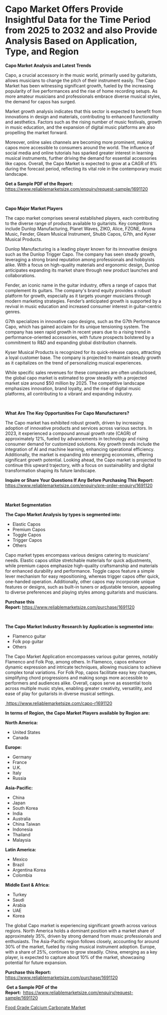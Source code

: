 <p><h1>Capo Market Offers Provide Insightful Data for the Time Period from 2025 to 2032 and also Provide Analysis Based on Application, Type, and Region</h1></p><p><strong>Capo Market Analysis and Latest Trends</strong></p>
<p><p>Capo, a crucial accessory in the music world, primarily used by guitarists, allows musicians to change the pitch of their instrument easily. The Capo Market has been witnessing significant growth, fueled by the increasing popularity of live performances and the rise of home recording setups. As more amateur musicians and professionals embrace diverse musical styles, the demand for capos has surged.</p><p>Market growth analysis indicates that this sector is expected to benefit from innovations in design and materials, contributing to enhanced functionality and aesthetics. Factors such as the rising number of music festivals, growth in music education, and the expansion of digital music platforms are also propelling the market forward. </p><p>Moreover, online sales channels are becoming more prominent, making capos more accessible to consumers around the world. The influence of social media and online tutorials has sparked greater interest in learning musical instruments, further driving the demand for essential accessories like capos. Overall, the Capo Market is expected to grow at a CAGR of 8% during the forecast period, reflecting its vital role in the contemporary music landscape.</p></p>
<p><strong>Get a Sample PDF of the Report:&nbsp;</strong> <a href="https://www.reliablemarketsize.com/enquiry/request-sample/1691120?utm_campaign=3217&utm_medium=2&utm_source=Github&utm_content=ia&utm_term=26032025&utm_id=capo">https://www.reliablemarketsize.com/enquiry/request-sample/1691120</a></p>
<p>&nbsp;</p>
<p><strong>Capo Major Market Players</strong></p>
<p><p>The capo market comprises several established players, each contributing to the diverse range of products available to guitarists. Key competitors include Dunlop Manufacturing, Planet Waves, ZIKO, Alice, FZONE, Aroma Music, Fender, Gleam Musical Instrument, Shubb Capos, G7th, and Kyser Musical Products.</p><p>Dunlop Manufacturing is a leading player known for its innovative designs such as the Dunlop Trigger Capo. The company has seen steady growth, leveraging a strong brand reputation among professionals and hobbyists alike. With a focus on high-quality materials and ergonomic design, Dunlop anticipates expanding its market share through new product launches and collaborations.</p><p>Fender, an iconic name in the guitar industry, offers a range of capos that complement its guitars. The company's brand equity provides a robust platform for growth, especially as it targets younger musicians through modern marketing strategies. Fender’s anticipated growth is supported by a revival in music education and increased consumer interest in guitar-centric genres.</p><p>G7th specializes in innovative capo designs, such as the G7th Performance Capo, which has gained acclaim for its unique tensioning system. The company has seen rapid growth in recent years due to a rising trend in performance-oriented accessories, with future prospects bolstered by a commitment to R&D and expanding global distribution channels.</p><p>Kyser Musical Products is recognized for its quick-release capos, attracting a loyal customer base. The company is projected to maintain steady growth as it capitalizes on the trend of personalizing musical experiences.</p><p>While specific sales revenues for these companies are often undisclosed, the global capo market is estimated to grow steadily with a projected market size around $50 million by 2025. The competitive landscape emphasizes innovation, brand loyalty, and the rise of digital music platforms, all contributing to a vibrant and expanding industry.</p></p>
<p>&nbsp;</p>
<p><strong>What Are The Key Opportunities For Capo Manufacturers?</strong></p>
<p><p>The Capo market has exhibited robust growth, driven by increasing adoption of innovative products and services across various sectors. In 2023, it experienced a compound annual growth rate (CAGR) of approximately 12%, fueled by advancements in technology and rising consumer demand for customized solutions. Key growth trends include the integration of AI and machine learning, enhancing operational efficiency. Additionally, the market is expanding into emerging economies, offering significant growth potential. Looking ahead, the Capo market is projected to continue this upward trajectory, with a focus on sustainability and digital transformation shaping its future landscape.</p></p>
<p><strong>Inquire or Share Your Questions If Any Before Purchasing This Report:</strong> <a href="https://www.reliablemarketsize.com/enquiry/pre-order-enquiry/1691120?utm_campaign=3217&utm_medium=2&utm_source=Github&utm_content=ia&utm_term=26032025&utm_id=capo">https://www.reliablemarketsize.com/enquiry/pre-order-enquiry/1691120</a></p>
<p>&nbsp;</p>
<p><strong>Market Segmentation</strong></p>
<p><strong>The Capo Market Analysis by types is segmented into:</strong></p>
<p><ul><li>Elastic Capos</li><li>Premium Capos</li><li>Toggle Capos</li><li>Trigger Capos</li><li>Others</li></ul></p>
<p><p>Capo market types encompass various designs catering to musicians' needs. Elastic capos utilize stretchable materials for quick adjustments, while premium capos emphasize high-quality craftsmanship and materials for enhanced durability and performance. Toggle capos feature a simple lever mechanism for easy repositioning, whereas trigger capos offer quick, one-handed operation. Additionally, other capos may incorporate unique features or designs, such as built-in tuners or adjustable tension, appealing to diverse preferences and playing styles among guitarists and musicians.</p></p>
<p><strong>Purchase this Report:&nbsp;</strong><a href="https://www.reliablemarketsize.com/purchase/1691120?utm_campaign=3217&utm_medium=2&utm_source=Github&utm_content=ia&utm_term=26032025&utm_id=capo">https://www.reliablemarketsize.com/purchase/1691120</a></p>
<p>&nbsp;</p>
<p><strong>The Capo Market Industry Research by Application is segmented into:</strong></p>
<p><ul><li>Flamenco guitar</li><li>Folk pop guitar</li><li>Others</li></ul></p>
<p><p>The Capo Market Application encompasses various guitar genres, notably Flamenco and Folk Pop, among others. In Flamenco, capos enhance dynamic expression and intricate techniques, allowing musicians to achieve complex tonal variations. For Folk Pop, capos facilitate easy key changes, simplifying chord progressions and making songs more accessible to performers and audiences alike. Overall, capos serve as essential tools across multiple music styles, enabling greater creativity, versatility, and ease of play for guitarists in diverse musical settings.</p></p>
<p><a href="https://www.reliablemarketsize.com/capo-r1691120?utm_campaign=3217&utm_medium=2&utm_source=Github&utm_content=ia&utm_term=26032025&utm_id=capo">&nbsp;https://www.reliablemarketsize.com/capo-r1691120</a></p>
<p><strong>In terms of Region, the Capo Market Players available by Region are:</strong></p>
<p>
    <p> <strong> North America: </strong>
        <ul>
            <li>United States</li>
            <li>Canada</li>
        </ul>
        </p> 
    <p> <strong> Europe: </strong>
        <ul>
            <li>Germany</li>
            <li>France</li>
            <li>U.K.</li>
            <li>Italy</li>
            <li>Russia</li>
        </ul>
        </p> 
    <p> <strong> Asia-Pacific: </strong>
        <ul>
            <li>China</li>
            <li>Japan</li>
            <li>South Korea</li>
            <li>India</li>
            <li>Australia</li>
            <li>China Taiwan</li>
            <li>Indonesia</li>
            <li>Thailand</li>
            <li>Malaysia</li>
        </ul>
        </p> 
    <p> <strong> Latin America: </strong>
        <ul>
            <li>Mexico</li>
            <li>Brazil</li>
            <li>Argentina Korea</li>
            <li>Colombia</li>
        </ul>
        </p> 
    <p> <strong> Middle East & Africa: </strong>
        <ul>
            <li>Turkey</li>
            <li>Saudi</li>
            <li>Arabia</li>
            <li>UAE</li>
            <li>Korea</li>
        </ul>
    </p>
    </p>
<p><p>The global Capo market is experiencing significant growth across various regions. North America holds a dominant position with a market share of approximately 35%, driven by strong demand from music professionals and enthusiasts. The Asia-Pacific region follows closely, accounting for around 30% of the market, fueled by rising musical instrument adoption. Europe, with a share of 25%, continues to grow steadily. China, emerging as a key player, is expected to capture about 10% of the market, showcasing potential for future expansion.</p></p>
<p><strong>Purchase this Report: </strong><a href="https://www.reliablemarketsize.com/purchase/1691120?utm_campaign=3217&utm_medium=2&utm_source=Github&utm_content=ia&utm_term=26032025&utm_id=capo">https://www.reliablemarketsize.com/purchase/1691120</a></p>
<p>&nbsp;<strong>Get a Sample PDF of the Report:&nbsp;&nbsp;</strong><a href="https://www.reliablemarketsize.com/enquiry/request-sample/1691120?utm_campaign=3217&utm_medium=2&utm_source=Github&utm_content=ia&utm_term=26032025&utm_id=capo">https://www.reliablemarketsize.com/enquiry/request-sample/1691120</a></p>
<p><strong></strong></p>
<p><p><a href="https://github.com/arocasanzib6/Market-Research-Report-List-1/blob/main/food-grade-calcium-carbonate-market.md?utm_campaign=3217&utm_medium=2&utm_source=Github&utm_content=ia&utm_term=26032025&utm_id=capo">Food Grade Calcium Carbonate Market</a></p></p>